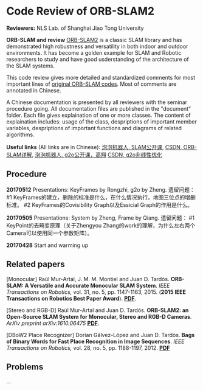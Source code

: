 # Code Review of ORB-SLAM2
**Reviewers:** NLS Lab. of Shanghai Jiao Tong University

**ORB-SLAM and review**
[ORB-SLAM2](http://webdiis.unizar.es/~raulmur/orbslam/) is a classic SLAM library and has demonstrated high robustness and versatility in both indoor and outdoor environments. It has become a golden example for SLAM and Robotic researchers to study and have good usderstanding of the architecture of the SLAM systems.

This code review gives more detailed and standardized comments for most important lines of [original ORB-SLAM codes](https://github.com/raulmur/ORB_SLAM2). Most of comments are annotated in Chinese.

A Chinese documentation is presented by all reviewers with the seminar procedure going. All documentation files are published in the "document" folder. Each file gives explaination of one or more classes. The content of explaination includes: usage of the class, despriptions of important member variables, despriptions of important functions and diagrams of related algorithms.

**Useful links** (All links are in Chinese):
[泡泡机器人, SLAM公开课](http://rosclub.cn/post-505.html), 
[CSDN, ORB-SLAM详解](http://blog.csdn.net/u010128736/article/details/53157605), 
[泡泡机器人, g2o公开课，高翔](http://rosclub.cn/post-245.html)
[CSDN, g2o非线性优化](http://blog.csdn.net/stihy/article/details/55254756)


## Procedure
**20170512** Presentations: KeyFrames by Rongzhi, g2o by Zheng.
遗留问题：
#1 KeyFrames的建立，删除的标准是什么，在什么情况执行。地图三位点的增删标准。
#2 KeyFrames的Covisibility Graph以及Essicial Graph的作用是什么。

**20170505** Presentations: System by Zheng, Frame by Qiang.
遗留问题：
#1 KeyPoint的去畸变原理（关于Zhengyou Zhang的work的理解，为什么左右两个Camera可以使用同一个参数矩阵）。

**20170428** Start and warming up

## Related papers
[Monocular] Raúl Mur-Artal, J. M. M. Montiel and Juan D. Tardós. **ORB-SLAM: A Versatile and Accurate Monocular SLAM System**. *IEEE Transactions on Robotics,* vol. 31, no. 5, pp. 1147-1163, 2015. (**2015 IEEE Transactions on Robotics Best Paper Award**). **[PDF](http://webdiis.unizar.es/~raulmur/MurMontielTardosTRO15.pdf)**.

[Stereo and RGB-D] Raúl Mur-Artal and Juan D. Tardós. **ORB-SLAM2: an Open-Source SLAM System for Monocular, Stereo and RGB-D Cameras**. *ArXiv preprint arXiv:1610.06475* **[PDF](https://128.84.21.199/pdf/1610.06475.pdf)**.

[DBoW2 Place Recognizer] Dorian Gálvez-López and Juan D. Tardós. **Bags of Binary Words for Fast Place Recognition in Image Sequences**. *IEEE Transactions on Robotics,* vol. 28, no. 5, pp.  1188-1197, 2012. **[PDF](http://doriangalvez.com/php/dl.php?dlp=GalvezTRO12.pdf)**

## Problems
...

